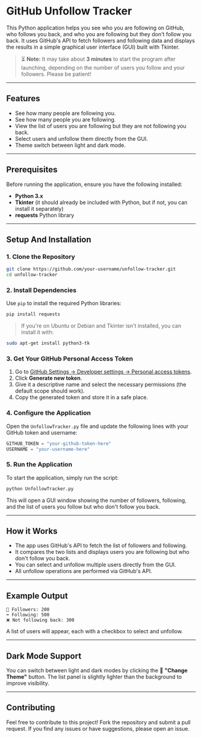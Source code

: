 

# GitHub Unfollow Tracker

This Python application helps you see who you are following on GitHub, who follows you back, and who you are following but they don't follow you back. It uses GitHub's API to fetch followers and following data and displays the results in a simple graphical user interface (GUI) built with Tkinter.

> ⏳ **Note:** It may take about **3 minutes** to start the program after launching, depending on the number of users you follow and your followers. Please be patient!

---

## Features

- See how many people are following you.
- See how many people you are following.
- View the list of users you are following but they are not following you back.
- Select users and unfollow them directly from the GUI.
- Theme switch between light and dark mode.

---

## Prerequisites

Before running the application, ensure you have the following installed:

- **Python 3.x**
- **Tkinter** (it should already be included with Python, but if not, you can install it separately)
- **requests** Python library

---

## Setup And Installation

### 1. Clone the Repository

```bash
git clone https://github.com/your-username/unfollow-tracker.git
cd unfollow-tracker
```

### 2. Install Dependencies

Use `pip` to install the required Python libraries:

```bash
pip install requests
```

> If you're on Ubuntu or Debian and Tkinter isn't installed, you can install it with:

```bash
sudo apt-get install python3-tk
```

### 3. Get Your GitHub Personal Access Token

1. Go to [GitHub Settings → Developer settings → Personal access tokens](https://github.com/settings/tokens).
2. Click **Generate new token**.
3. Give it a descriptive name and select the necessary permissions (the default scope should work).
4. Copy the generated token and store it in a safe place.

### 4. Configure the Application

Open the `UnfollowTracker.py` file and update the following lines with your GitHub token and username:

```python
GITHUB_TOKEN = "your-github-token-here"
USERNAME = "your-username-here"
```

### 5. Run the Application

To start the application, simply run the script:

```bash
python UnfollowTracker.py
```

This will open a GUI window showing the number of followers, following, and the list of users you follow but who don't follow you back.

---

## How it Works

- The app uses GitHub's API to fetch the list of followers and following.
- It compares the two lists and displays users you are following but who don't follow you back.
- You can select and unfollow multiple users directly from the GUI.
- All unfollow operations are performed via GitHub's API.

---

## Example Output

```
👥 Followers: 200
➡️ Following: 500
❌ Not following back: 300
```

A list of users will appear, each with a checkbox to select and unfollow.

---

## Dark Mode Support

You can switch between light and dark modes by clicking the 🌙 **"Change Theme"** button. The list panel is slightly lighter than the background to improve visibility.

---

## Contributing

Feel free to contribute to this project! Fork the repository and submit a pull request. If you find any issues or have suggestions, please open an issue.

